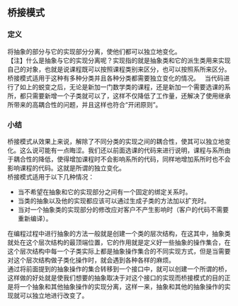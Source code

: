 ## 桥接模式  

### 定义  
将抽象的部分与它的实现部分分离，使他们都可以独立地变化。  
【注】什么是抽象与它的实现分离呢？实现指的就是抽象类和它的派生类用来实现自己的对象，也就是说课程既可以按照课程类别来区分，也可以按照系所来区分。桥接模式适用于这种有多种分类并且各种分类都需要独立变化的情况。  
当代码进行了如上的蜕变之后，无论是新加一门数学类的课程，还是新加一个需要选课的系所，都只需要新增一个子类就可以了，这样不仅降低了工作量，还解决了使用继承所带来的高耦合性的问题，并且这样也符合“开闭原则”。  

### 小结  
桥接模式从效果上来说，解除了不同分类的实现之间的耦合性，使其可以独立地变化。这么说可能有一点晦涩。我们还以前面选课的代码来进行说明，课程与系所由于耦合性的降低，使得增加课程时不会影响系所的代码，同样地增加系所时也不会影响课程的代码。这就是所谓的独立变化。  
桥接模式适用于以下几种情况：  
* 当不希望在抽象和它的实现部分之间有一个固定的绑定关系时。  
* 当类的抽象以及他的实现都应该可以通过生成子类的方法加以扩充时。  
* 当对一个抽象类的实现部分的修改应对客户不产生影响时（客户的代码不需要重新编译）。  

在编程过程中进行抽象的方法一般就是创建一个类的层次结构，在这其中，抽象类就处在这个层次结构的最顶端位置，它的作用就是定义好一些抽象的操作集合，在这个层次结构中每一个子类实际上都是抽象操作集合的不同实现方式，但是当需要对这个层次结构做子类化操作时，就会遇到各种各样的麻烦。  
通过将前面提到的抽象操作的集合转移到一个接口中，就可以创建一个所谓的桥，这样做的好处就是使我们想要的抽象取决于对这个接口的实现而桥接模式的目的正是将一个抽象和其他抽象操作的实现分离，这样一来，抽象和其他的抽象操作的实现就可以独立地进行改变了。

